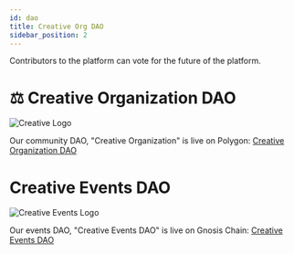 ```yaml
---
id: dao
title: Creative Org DAO
sidebar_position: 2
---
```


Contributors to the platform can vote for the future of the platform.

# ⚖ Creative Organization DAO

![Creative Logo](https://creativeplatform.xyz/img/Creative_logo.png)

Our community DAO, "Creative Organization" is live on Polygon: [Creative Organization DAO](https://app.daohaus.club/dao/0x89/0xc48996a569911fd6eba1b97b6419731eed32041e)

# Creative Events DAO

![Creative Events Logo](https://creativeplatform.xyz/img/creative-events-logo.png)

Our events DAO, "Creative Events DAO" is live on Gnosis Chain: [Creative Events DAO](https://app.daohaus.club/dao/0x64/0xd68a1e4e4eeef0ea04f26a6d657cfe8b56097698)